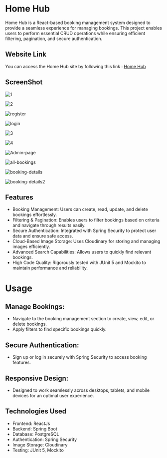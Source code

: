 # Home Hub 

Home Hub is a React-based booking management system designed to provide a seamless experience for managing bookings. This project enables users to perform essential CRUD operations while ensuring efficient filtering, pagination, and secure authentication.

## Website Link

You can access the Home Hub site by following this link : [Home Hub](https://hubb-home.vercel.app/)

## ScreenShot

![1](https://github.com/user-attachments/assets/cee449db-3dd1-4171-868a-030a21c89157)

![2](https://github.com/user-attachments/assets/dad12e52-c0bc-43fc-b1b5-99a23b31b79b)

![register](https://github.com/user-attachments/assets/a869de2e-b101-414c-a912-e1b57c6d4979)

![login](https://github.com/user-attachments/assets/62ea86be-5ffa-489a-a045-28a98d793696)

![3](https://github.com/user-attachments/assets/e2125fbf-dba6-4700-b6d6-1be791973233)

![4](https://github.com/user-attachments/assets/5c888feb-9912-4f18-b1af-f2c9737670b2)

![Admin-page](https://github.com/user-attachments/assets/25606651-caff-4658-a617-d408fe240be8)

![all-bookings](https://github.com/user-attachments/assets/729913ac-303e-4a08-84f7-c7c08a3c9866)

![booking-details](https://github.com/user-attachments/assets/6d765bd5-9383-441f-8f4f-ec7a7779d114)

![booking-details2](https://github.com/user-attachments/assets/88f30390-62dd-468b-ba76-60cfca2fe5b6)



## Features
- Booking Management: Users can create, read, update, and delete bookings effortlessly.
- Filtering & Pagination: Enables users to filter bookings based on criteria and navigate through results easily.
- Secure Authentication: Integrated with Spring Security to protect user data and ensure safe access.
- Cloud-Based Image Storage: Uses Cloudinary for storing and managing images efficiently.
- Advanced Search Capabilities: Allows users to quickly find relevant bookings.
- High Code Quality: Rigorously tested with JUnit 5 and Mockito to maintain performance and reliability.

# Usage
## Manage Bookings:
- Navigate to the booking management section to create, view, edit, or delete bookings.
- Apply filters to find specific bookings quickly.

## Secure Authentication:
- Sign up or log in securely with Spring Security to access booking features.

## Responsive Design:
- Designed to work seamlessly across desktops, tablets, and mobile devices for an optimal user experience.

## Technologies Used
- Frontend: ReactJs
- Backend: Spring Boot
- Database: PostgreSQL
- Authentication: Spring Security
- Image Storage: Cloudinary
- Testing: JUnit 5, Mockito
